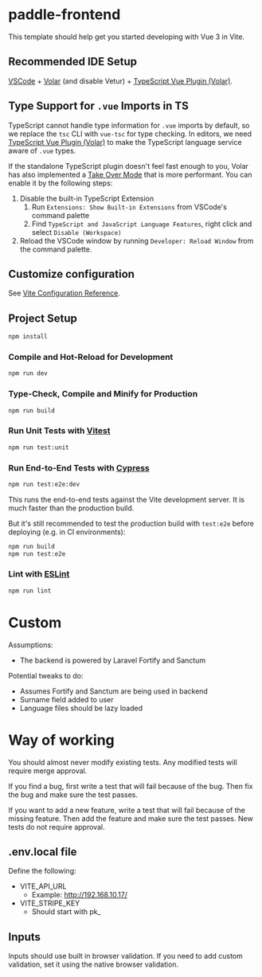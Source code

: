 # paddle-frontend

This template should help get you started developing with Vue 3 in Vite.

## Recommended IDE Setup

[VSCode](https://code.visualstudio.com/) + [Volar](https://marketplace.visualstudio.com/items?itemName=Vue.volar) (and disable Vetur) + [TypeScript Vue Plugin (Volar)](https://marketplace.visualstudio.com/items?itemName=Vue.vscode-typescript-vue-plugin).

## Type Support for `.vue` Imports in TS

TypeScript cannot handle type information for `.vue` imports by default, so we replace the `tsc` CLI with `vue-tsc` for type checking. In editors, we need [TypeScript Vue Plugin (Volar)](https://marketplace.visualstudio.com/items?itemName=Vue.vscode-typescript-vue-plugin) to make the TypeScript language service aware of `.vue` types.

If the standalone TypeScript plugin doesn't feel fast enough to you, Volar has also implemented a [Take Over Mode](https://github.com/johnsoncodehk/volar/discussions/471#discussioncomment-1361669) that is more performant. You can enable it by the following steps:

1. Disable the built-in TypeScript Extension
    1) Run `Extensions: Show Built-in Extensions` from VSCode's command palette
    2) Find `TypeScript and JavaScript Language Features`, right click and select `Disable (Workspace)`
2. Reload the VSCode window by running `Developer: Reload Window` from the command palette.

## Customize configuration

See [Vite Configuration Reference](https://vitejs.dev/config/).

## Project Setup

```sh
npm install
```

### Compile and Hot-Reload for Development

```sh
npm run dev
```

### Type-Check, Compile and Minify for Production

```sh
npm run build
```

### Run Unit Tests with [Vitest](https://vitest.dev/)

```sh
npm run test:unit
```

### Run End-to-End Tests with [Cypress](https://www.cypress.io/)

```sh
npm run test:e2e:dev
```

This runs the end-to-end tests against the Vite development server.
It is much faster than the production build.

But it's still recommended to test the production build with `test:e2e` before deploying (e.g. in CI environments):

```sh
npm run build
npm run test:e2e
```

### Lint with [ESLint](https://eslint.org/)

```sh
npm run lint
```


# Custom

Assumptions:
- The backend is powered by Laravel Fortify and Sanctum

Potential tweaks to do:
- Assumes Fortify and Sanctum are being used in backend
- Surname field added to user
- Language files should be lazy loaded

# Way of working

You should almost never modify existing tests. Any modified tests will require merge approval.

If you find a bug, first write a test that will fail because of the bug. Then fix the bug and make sure the test passes.

If you want to add a new feature, write a test that will fail because of the missing feature. Then add the feature and make sure the test passes. New tests do not require approval.

<!-- Show image https://res.cloudinary.com/practicaldev/image/fetch/s--2bUj5oX1--/c_limit%2Cf_auto%2Cfl_progressive%2Cq_auto%2Cw_880/https://dev-to-uploads.s3.amazonaws.com/uploads/articles/26tdj40bmlnmw09fb27h.png -->

## .env.local file
Define the following:
- VITE_API_URL
  - Example: http://192.168.10.17/
- VITE_STRIPE_KEY
  - Should start with pk_


## Inputs
Inputs should use built in browser validation. If you need to add custom validation, set it using the native browser validation.